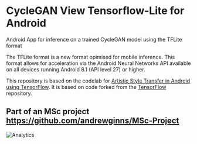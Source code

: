 # CycleGAN View Tensorflow-Lite for Android

Android App for inference on a trained CycleGAN model using the TFLite format

The TFLite format is a new format opimised for mobile inference. This format allows for acceleration via the Android Neural Networks API available on all devices running Android 8.1 (API level 27) or higher.

This repository is based on the codelab for [Artistic Style Transfer in Android using TensorFlow](https://codelabs.developers.google.com/codelabs/tensorflow-style-transfer-android/). It
is based on code forked from the [TensorFlow](https://github.com/tensorflow/tensorflow) repository.

## Part of an MSc project https://github.com/andrewginns/MSc-Project

![Analytics](https://maps-ga-beacon.appspot.com/UA-12846745-20/tensorflow-style-transfer-android/readme?pixel)
